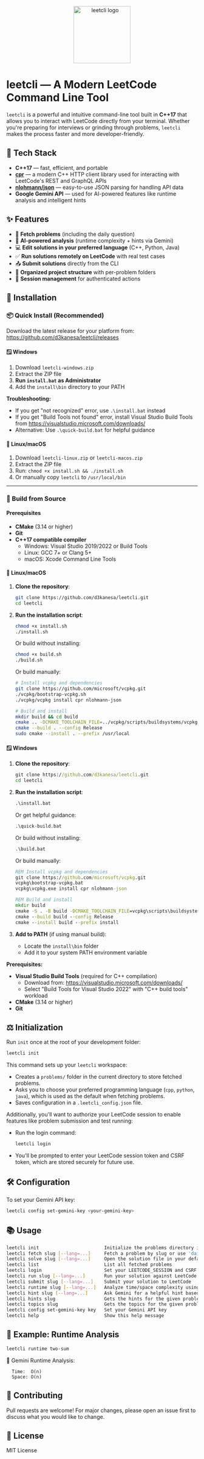 <p align="center">
  <img src="logo.png" width="150" alt="leetcli logo"/>
</p>


# leetcli — A Modern LeetCode Command Line Tool

`leetcli` is a powerful and intuitive command-line tool built in **C++17** that allows you to interact with LeetCode directly from your terminal. Whether you're preparing for interviews or grinding through problems, `leetcli` makes the process faster and more developer-friendly.

## 🚀 Tech Stack
- **C++17** — fast, efficient, and portable
- **[cpr](https://github.com/libcpr/cpr)** — a modern C++ HTTP client library used for interacting with LeetCode's REST and GraphQL APIs
- **[nlohmann/json](https://github.com/nlohmann/json)** — easy-to-use JSON parsing for handling API data
- **Google Gemini API** — used for AI-powered features like runtime analysis and intelligent hints

## ✨ Features
- 📝 **Fetch problems** (including the daily question)
- 🧠 **AI-powered analysis** (runtime complexity + hints via Gemini)
- 💻 **Edit solutions in your preferred language** (C++, Python, Java)
- ✅ **Run solutions remotely on LeetCode** with real test cases
- 📤 **Submit solutions** directly from the CLI
- 📂 **Organized project structure** with per-problem folders
- 🔑 **Session management** for authenticated actions

## 🔧 Installation

### 📦 Quick Install (Recommended)

Download the latest release for your platform from: https://github.com/d3kanesa/leetcli/releases

#### 🪟 Windows
1. Download `leetcli-windows.zip`
2. Extract the ZIP file
3. **Run `install.bat` as Administrator**
4. Add the `install\bin` directory to your PATH

**Troubleshooting:**
- If you get "not recognized" error, use `.\install.bat` instead
- If you get "Build Tools not found" error, install Visual Studio Build Tools from https://visualstudio.microsoft.com/downloads/
- Alternative: Use `.\quick-build.bat` for helpful guidance

#### 🐧 Linux/macOS
1. Download `leetcli-linux.zip` or `leetcli-macos.zip`
2. Extract the ZIP file
3. Run: `chmod +x install.sh && ./install.sh`
4. Or manually copy `leetcli` to `/usr/local/bin`

---

### 🔨 Build from Source

#### Prerequisites
- **CMake** (3.14 or higher)
- **Git**
- **C++17 compatible compiler**
  - Windows: Visual Studio 2019/2022 or Build Tools
  - Linux: GCC 7+ or Clang 5+
  - macOS: Xcode Command Line Tools

#### 🐧 Linux/macOS

1. **Clone the repository**:
   ```sh
   git clone https://github.com/d3kanesa/leetcli.git
   cd leetcli
   ```

2. **Run the installation script**:
   ```sh
   chmod +x install.sh
   ./install.sh
   ```

   Or build without installing:
   ```sh
   chmod +x build.sh
   ./build.sh
   ```

   Or build manually:
   ```sh
   # Install vcpkg and dependencies
   git clone https://github.com/microsoft/vcpkg.git
   ./vcpkg/bootstrap-vcpkg.sh
   ./vcpkg/vcpkg install cpr nlohmann-json
   
   # Build and install
   mkdir build && cd build
   cmake .. -DCMAKE_TOOLCHAIN_FILE=../vcpkg/scripts/buildsystems/vcpkg.cmake
   cmake --build . --config Release
   sudo cmake --install . --prefix /usr/local
   ```

#### 🪟 Windows

1. **Clone the repository**:
   ```cmd
   git clone https://github.com/d3kanesa/leetcli.git
   cd leetcli
   ```

2. **Run the installation script**:
   ```cmd
   .\install.bat
   ```

   Or get helpful guidance:
   ```cmd
   .\quick-build.bat
   ```

   Or build without installing:
   ```cmd
   .\build.bat
   ```

   Or build manually:
   ```cmd
   REM Install vcpkg and dependencies
   git clone https://github.com/microsoft/vcpkg.git
   vcpkg\bootstrap-vcpkg.bat
   vcpkg\vcpkg.exe install cpr nlohmann-json
   
   REM Build and install
   mkdir build
   cmake -S . -B build -DCMAKE_TOOLCHAIN_FILE=vcpkg\scripts\buildsystems\vcpkg.cmake
   cmake --build build --config Release
   cmake --install build --prefix install
   ```

3. **Add to PATH** (if using manual build):
   - Locate the `install\bin` folder
   - Add it to your system PATH environment variable

**Prerequisites:**
- **Visual Studio Build Tools** (required for C++ compilation)
  - Download from: https://visualstudio.microsoft.com/downloads/
  - Select "Build Tools for Visual Studio 2022" with "C++ build tools" workload
- **CMake** (3.14 or higher)
- **Git**

## ⚖️ Initialization
Run `init` once at the root of your development folder:
```sh
leetcli init
```
This command sets up your `leetcli` workspace:
- Creates a `problems/` folder in the current directory to store fetched problems.
- Asks you to choose your preferred programming language (`cpp`, `python`, `java`), which is used as the default when fetching problems.
- Saves configuration in a `.leetcli_config.json` file.

Additionally, you'll want to authorize your LeetCode session to enable features like problem submission and test running:
- Run the login command:
  ```sh
  leetcli login
  ```
- You'll be prompted to enter your LeetCode session token and CSRF token, which are stored securely for future use.

## 🛠️ Configuration
To set your Gemini API key:
```sh
leetcli config set-gemini-key <your-gemini-key>
```

## 📚 Usage
```sh
leetcli init                        Initialize the problems directory in your current directory
leetcli fetch slug [--lang=...]     Fetch a problem by slug or use 'daily' for the daily question
leetcli solve slug [--lang=...]     Open the solution file in your default editor
leetcli list                        List all fetched problems
leetcli login                       Set your LEETCODE_SESSION and CSRF token
leetcli run slug [--lang=...]       Run your solution against LeetCode testcases
leetcli submit slug [--lang=...]    Submit your solution to LeetCode
leetcli runtime slug [--lang=...]   Analyze time/space complexity using Gemini
leetcli hint slug [--lang=...]      Ask Gemini for a helpful hint based on your solution progress
leetcli hints slug                  Gets the hints for the given problem in leetcode
leetcli topics slug                 Gets the topics for the given problem in leetcode
leetcli config set-gemini-key key   Set your Gemini API key
leetcli help                        Show this help message
```

## 🧠 Example: Runtime Analysis
```sh
leetcli runtime two-sum
```
🧠 Gemini Runtime Analysis:
```
  Time:  O(n)
  Space: O(n)
```

## 🤝 Contributing
Pull requests are welcome! For major changes, please open an issue first to discuss what you would like to change.

## 📄 License
MIT License